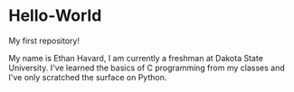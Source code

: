 # Hello-World
My first repository!


My name is Ethan Havard, I am currently a freshman at Dakota State University.
I've learned the basics of C programming from my classes and I've only scratched the surface on Python.
